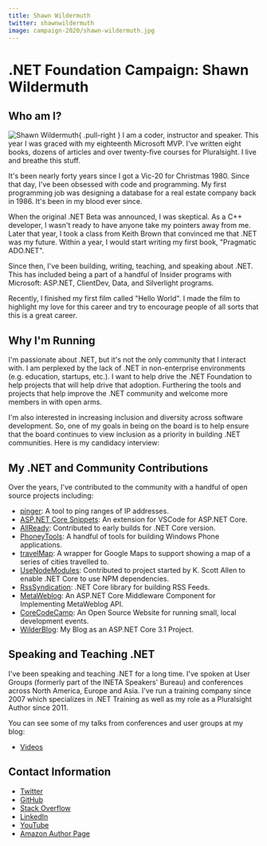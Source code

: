 ```yaml
---
title: Shawn Wildermuth
twitter: shawnwildermuth
image: campaign-2020/shawn-wildermuth.jpg
---
```


# .NET Foundation Campaign: Shawn Wildermuth

## Who am I?

![Shawn Wildermuth](http://wildermuth.com/img/headshots/shawn-head-2016-square-200.jpg){ .pull-right } I am a coder, instructor and speaker. This year I was graced with my eighteenth Microsoft MVP. I've written eight books, dozens of articles and over twenty-five courses for Pluralsight. I live and breathe this stuff. 

It's been nearly forty years since I got a Vic-20 for Christmas 1980. Since that day, I've been obsessed with code and programming. My first programming job was designing a database for a real estate company back in 1986. It's been in my blood ever since. 

When the original .NET Beta was announced, I was skeptical. As a C++ developer, I wasn't ready to have anyone take my pointers away from me. Later that year, I took a class from Keith Brown that convinced me that .NET was my future. Within a year, I would start writing my first book, "Pragmatic ADO.NET". 

Since then, I've been building, writing, teaching, and speaking about .NET. This has included being a part of a handful of Insider programs with Microsoft: ASP.NET, ClientDev, Data, and Silverlight programs. 

Recently, I finished my first film called "Hello World". I made the film to highlight my love for this career and try to encourage people of all sorts that this is a great career. 

## Why I'm Running

I'm passionate about .NET, but it's not the only community that I interact with. I am perplexed by the lack of .NET in non-enterprise environments (e.g. education, startups, etc.). I want to help drive the .NET Foundation to help projects that will help drive that adoption. Furthering the tools and projects that help improve the .NET community and welcome more members in with open arms. 

I'm also interested in increasing inclusion and diversity across software development. So, one of my goals in being on the board is to help ensure that the board continues to view inclusion as a priority in building .NET communities. Here is my candidacy interview:

<?# YouTube FZublvIJWhw /?> 

## My .NET and Community Contributions

Over the years, I've contributed to the community with a handful of open source projects including:

- [pinger](https://github.com/shawnwildermuth/pinger): A tool to ping ranges of IP addresses.
- [ASP.NET Core Snippets](https://github.com/shawnwildermuth/aspnetcore-snippets): An extension for VSCode for ASP.NET Core.
- [AllReady](https://github.com/shawnwildermuth/allReady): Contributed to early builds for .NET Core version.
- [PhoneyTools](https://github.com/shawnwildermuth/PhoneyTools): A handful of tools for building Windows Phone applications.
- [travelMap](https://github.com/shawnwildermuth/travelMap): A wrapper for Google Maps to support showing a map of a series of cities travelled to.
- [UseNodeModules](https://github.com/OdeToCode/UseNodeModules): Contributed to project started by K. Scott Allen to enable .NET Core to use NPM dependencies.
- [RssSyndication](https://github.com/shawnwildermuth/RssSyndication): .NET Core library for building RSS Feeds.
- [MetaWeblog](https://github.com/shawnwildermuth/MetaWeblog): An ASP.NET Core Middleware Component for Implementing MetaWeblog API.
- [CoreCodeCamp](https://github.com/shawnwildermuth/CoreCodeCamp): An Open Source Website for running small, local development events.
- [WilderBlog](https://github.com/shawnwildermuth/WilderBlog): My Blog as an ASP.NET Core 3.1 Project.

## Speaking and Teaching .NET

I've been speaking and teaching .NET for a long time. I've spoken at User Groups (formerly part of the INETA Speakers' Bureau) and conferences across North America, Europe and Asia. I've run a training company since 2007 which specializes in .NET Training as well as my role as a Pluralsight Author since 2011.

You can see some of my talks from conferences and user groups at my blog:

- [Videos](https://wildermuth.com/videos)

## Contact Information
- [Twitter](https://twitter.com/shawnwildermuth)
- [GitHub](https://github.com/shawnwildermuth)
- [Stack Overflow](http://stackoverflow.com/users/40125/shawn-wildermuth)
- [LinkedIn](https://www.linkedin.com/in/shawnwildermuth/)
- [YouTube](https://youtube.com/c/swildermuth)
- [Amazon Author Page](http://www.amazon.com/-/e/B001H6ME46)

